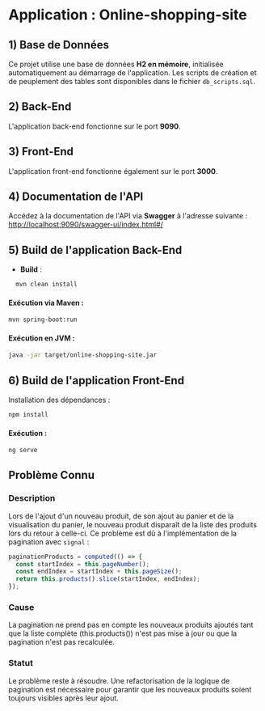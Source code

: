 # Application : Online-shopping-site

## 1) Base de Données
Ce projet utilise une base de données **H2 en mémoire**, initialisée automatiquement au démarrage de l'application. Les scripts de création et de peuplement des tables sont disponibles dans le fichier `db_scripts.sql`.

## 2) Back-End
L'application back-end fonctionne sur le port **9090**.

## 3) Front-End
L'application front-end fonctionne également sur le port **3000**.

## 4) Documentation de l'API
Accédez à la documentation de l'API via **Swagger** à l'adresse suivante :  
[http://localhost:9090/swagger-ui/index.html#/](http://localhost:9090/swagger-ui/index.html#/)

## 5) Build de l'application Back-End
- **Build** :
```bash
  mvn clean install 
```
#### Exécution via Maven :

``` bash
mvn spring-boot:run
```
#### Exécution en JVM :

``` bash
java -jar target/online-shopping-site.jar
```
## 6) Build de l'application Front-End
Installation des dépendances :

```bash
npm install
```
#### Exécution :

``` bash
ng serve
```


## Problème Connu

### Description
Lors de l'ajout d'un nouveau produit, de son ajout au panier et de la visualisation du panier, le nouveau produit disparaît de la liste des produits lors du retour à celle-ci. Ce problème est dû à l'implémentation de la pagination avec `signal` :

```typescript
paginationProducts = computed(() => {
  const startIndex = this.pageNumber();
  const endIndex = startIndex + this.pageSize();
  return this.products().slice(startIndex, endIndex);
});

```
### Cause
La pagination ne prend pas en compte les nouveaux produits ajoutés tant que la liste complète (this.products()) n'est pas mise à jour ou que la pagination n'est pas recalculée.

### Statut
Le problème reste à résoudre. Une refactorisation de la logique de pagination est nécessaire pour garantir que les nouveaux produits soient toujours visibles après leur ajout.

